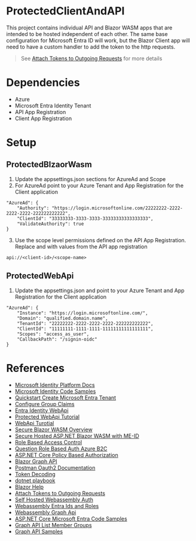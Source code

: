 # ProtectedClientAndAPI
This project contains individual API and Blazor WASM apps that are intended to be hosted independent of each other.  The same base configuration for Microsoft Entra ID will work, but the Blazor Client app will need to have a custom handler to add the token to the http requests.
 > See [Attach Tokens to Outgoing Requests](https://learn.microsoft.com/en-us/aspnet/core/blazor/security/webassembly/additional-scenarios?view=aspnetcore-8.0#attach-tokens-to-outgoing-requests) for more details


# Dependencies
- Azure
- Microsoft Entra Identity Tenant
- API App Registration
- Client App Registration


# Setup

## ProtectedBlzaorWasm
1. Update the appsettings.json sections for AzureAd and Scope
2. For AzureAd point to your Azure Tenant and App Registration for the Client application
```
"AzureAd": {
    "Authority": "https://login.microsoftonline.com/22222222-2222-2222-2222-222222222222",
    "ClientId": "33333333-3333-3333-33333333333333333",
    "ValidateAuthority": true
}
```

3. Use the scope level permissions defined on the API App Registration.  Replace <client-id> and <scope-name> with values from the API app registration
```
api://<client-id>/<scope-name>
```

## ProtectedWebApi
1. Update the appsettings.json and point to your Azure Tenant and App Registration for the Client application
```
"AzureAd": {
    "Instance": "https://login.microsoftonline.com/",
    "Domain": "qualified.domain.name",
    "TenantId": "22222222-2222-2222-2222-222222222222",
    "ClientId": "11111111-1111-1111-11111111111111111",
    "Scopes": "access_as_user",
    "CallbackPath": "/signin-oidc"
}
```

# References
- [Microsoft Identity Platform Docs](https://learn.microsoft.com/en-us/entra/identity-platform/)
- [Microsoft Identity Code Samples](https://learn.microsoft.com/en-us/entra/identity-platform/sample-v2-code)
- [Quickstart Create Microsoft Entra Tenant](https://learn.microsoft.com/en-us/entra/identity-platform/quickstart-create-new-tenant)
- [Configure Group Claims](https://learn.microsoft.com/en-us/entra/identity/hybrid/connect/how-to-connect-fed-group-claims)
- [Entra Identity WebApi](https://learn.microsoft.com/en-us/entra/identity-platform/index-web-api)
- [Protected WebApi Tutorial](https://learn.microsoft.com/en-us/entra/identity-platform/tutorial-web-api-dotnet-register-app)
- [WebApi Turotial](https://learn.microsoft.com/en-us/entra/identity-platform/quickstart-web-api-aspnet-core-protect-api)
- [Secure Blazor WASM Overview](https://learn.microsoft.com/en-us/aspnet/core/blazor/security/webassembly/?view=aspnetcore-8.0)
- [Secure Hosted ASP.NET Blazor WASM with ME-ID](https://learn.microsoft.com/en-us/aspnet/core/blazor/security/webassembly/hosted-with-microsoft-entra-id?view=aspnetcore-7.0&viewFallbackFrom=aspnetcore-8.0&source=recommendations)
- [Role Based Access Control](https://learn.microsoft.com/en-us/entra/external-id/customers/how-to-use-app-roles-customers)
- [Question Role Based Auth Azure B2C](https://learn.microsoft.com/en-us/answers/questions/1056490/roled-based-authorization-in-azure-ad-b2c)
- [ASP.NET Core Policy Based Authorization](https://learn.microsoft.com/en-us/aspnet/core/security/authorization/policies?view=aspnetcore-8.0)
- [Blazor Graph API](https://learn.microsoft.com/en-us/aspnet/core/blazor/security/webassembly/graph-api?pivots=graph-sdk-5&view=aspnetcore-8.0)
- [Postman Oauth2 Documentation](https://learning.postman.com/docs/sending-requests/authorization/oauth-20/)
- [Token Decoding](https://jwt.ms/)
- [dotnet playbook](https://dotnetplaybook.com/secure-a-net-core-api-using-bearer-authentication/)
- [Blazor Help](https://blazorhelpwebsite.com/ViewBlogPost/55)
- [Attach Tokens to Outgoing Requests](https://learn.microsoft.com/en-us/aspnet/core/blazor/security/webassembly/additional-scenarios?view=aspnetcore-8.0#attach-tokens-to-outgoing-requests)
- [Self Hosted Webassembly Auth](https://learn.microsoft.com/en-us/aspnet/core/blazor/security/webassembly/hosted-with-microsoft-entra-id?view=aspnetcore-7.0&viewFallbackFrom=aspnetcore-8.0&viewFallbackForm=aspnetcore-8.0&source=recommendations)
- [Webassembly Entra Ids and Roles](https://learn.microsoft.com/en-us/aspnet/core/blazor/security/webassembly/microsoft-entra-id-groups-and-roles?view=aspnetcore-8.0&pivots=graph-sdk-5)
- [Webassembly Graph Api](https://learn.microsoft.com/en-us/aspnet/core/blazor/security/webassembly/graph-api?view=aspnetcore-8.0&pivots=graph-sdk-5)
- [ASP.NET Core Microsoft Entra Code Samples](https://github.com/Azure-Samples/active-directory-aspnetcore-webapp-openidconnect-v2/tree/master)
- [Graph API List Member Groups](https://learn.microsoft.com/en-us/graph/api/user-list-memberof?view=graph-rest-1.0&tabs=csharp)
- [Graph API Samples](https://github.com/microsoftgraph/msgraph-sample-blazor-clientside/tree/main)
